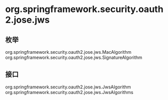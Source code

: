 # org.springframework.security.oauth2.jose.jws

## 枚举

org.springframework.security.oauth2.jose.jws.MacAlgorithm
org.springframework.security.oauth2.jose.jws.SignatureAlgorithm

## 接口

org.springframework.security.oauth2.jose.jws.JwsAlgorithm
org.springframework.security.oauth2.jose.jws.JwsAlgorithms




